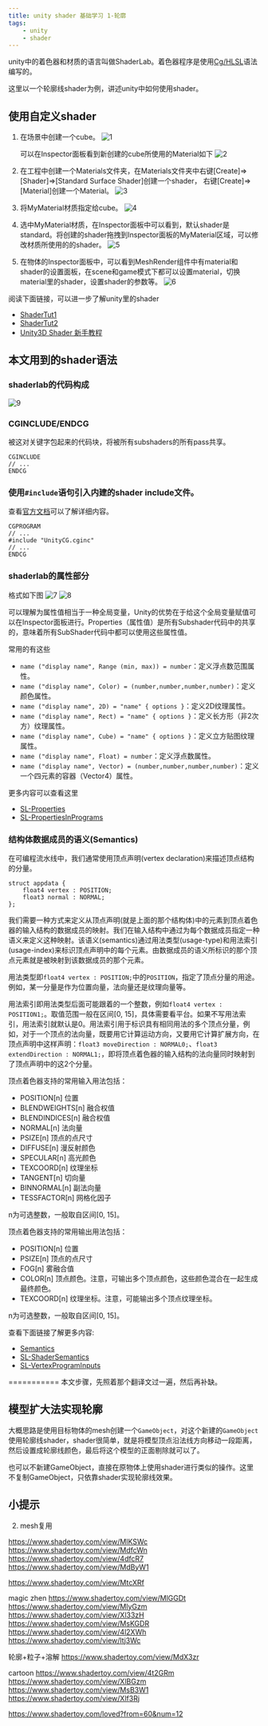 ```yaml
---
title: unity shader 基础学习 1-轮廓
tags:
    - unity
    - shader
---
```


unity中的着色器和材质的语言叫做ShaderLab。着色器程序是使用[Cg/HLSL](https://docs.unity3d.com/Manual/SL-ShadingLanguage.html)语法编写的。

这里以一个轮廓线shader为例，讲述unity中如何使用shader。

<!--more-->

## 使用自定义shader

1. 在场景中创建一个cube。
![1](/images/unity-shader-start-1.png)

    可以在Inspector面板看到新创建的cube所使用的Material如下
![2](/images/unity-shader-start-2.png)

2. 在工程中创建一个Materials文件夹，在Materials文件夹中右键[Create]=>[Shader]=>[Standard Surface Shader]创建一个shader， 右键[Create]=>[Material]创建一个Material。
![3](/images/unity-shader-start-3.png)

3. 将MyMaterial材质指定给cube。
![4](/images/unity-shader-start-4.png)

4. 选中MyMaterial材质，在Inspector面板中可以看到，默认shader是standard。将创建的shader拖拽到Inspector面板的MyMaterial区域，可以修改材质所使用的的shader。
![5](/images/unity-shader-start-5.png)

5. 在物体的Inspector面板中，可以看到MeshRender组件中有material和shader的设置面板，在scene和game模式下都可以设置material，切换material里的shader，设置shader的参数等。
![6](/images/unity-shader-start-6.png)

阅读下面链接，可以进一步了解unity里的shader
- [ShaderTut1](https://docs.unity3d.com/Manual/ShaderTut1.html)
- [ShaderTut2](https://docs.unity3d.com/Manual/ShaderTut2.html)
- [Unity3D Shader 新手教程](http://www.cnblogs.com/polobymulberry/p/4314147.html)

## 本文用到的shader语法
### shaderlab的代码构成
![9](/images/unity-shader-start-9.png)

### CGINCLUDE/ENDCG
被这对关键字包起来的代码块，将被所有subshaders的所有pass共享。
```Shaderlab
CGINCLUDE
// ...
ENDCG
```

### 使用`#include`语句引入内建的shader include文件。
查看[官方文档](https://docs.unity3d.com/Manual/SL-BuiltinIncludes.html)可以了解详细内容。
```Shaderlab
CGPROGRAM
// ...
#include "UnityCG.cginc"
// ...
ENDCG
```

### shaderlab的属性部分
格式如下图
![7](/images/unity-shader-start-7.png)
![8](/images/unity-shader-start-8.png)

可以理解为属性值相当于一种全局变量，Unity的优势在于给这个全局变量赋值可以在Inspector面板进行。Properties（属性值）是所有Subshader代码中的共享的，意味着所有SubShader代码中都可以使用这些属性值。

常用的有这些
- `name ("display name", Range (min, max)) = number`：定义浮点数范围属性。
- `name ("display name", Color) = (number,number,number,number)`：定义颜色属性。
- `name ("display name", 2D) = "name" { options }`：定义2D纹理属性。
- `name ("display name", Rect) = "name" { options }`：定义长方形（非2次方）纹理属性。
- `name ("display name", Cube) = "name" { options }`：定义立方贴图纹理属性。
- `name ("display name", Float) = number`：定义浮点数属性。
- `name ("display name", Vector) = (number,number,number,number)`：定义一个四元素的容器（Vector4）属性。

更多内容可以查看这里
- [SL-Properties](https://docs.unity3d.com/Manual/SL-Properties.html)
- [SL-PropertiesInPrograms](https://docs.unity3d.com/Manual/SL-PropertiesInPrograms.html)

### 结构体数据成员的语义(Semantics)
在可编程流水线中，我们通常使用顶点声明(vertex declaration)来描述顶点结构的分量。
```hlsl
struct appdata {
    float4 vertex : POSITION;
    float3 normal : NORMAL;
};
```
我们需要一种方式来定义从顶点声明(就是上面的那个结构体)中的元素到顶点着色器的输入结构的数据成员的映射。我们在输入结构中通过为每个数据成员指定一种语义来定义这种映射。该语义(semantics)通过用法类型(usage-type)和用法索引(usage-index)来标识顶点声明中的每个元素。由数据成员的语义所标识的那个顶点元素就是被映射到该数据成员的那个元素。

用法类型即`float4 vertex : POSITION;`中的`POSITION`，指定了顶点分量的用途。例如，某一分量是作为位置向量，法向量还是纹理向量等。

用法索引即用法类型后面可能跟着的一个整数，例如`float4 vertex : POSITION1;`。取值范围一般在区间[0, 15]，具体需要看平台。如果不写用法索引，用法索引就默认是0。用法索引用于标识具有相同用法的多个顶点分量，例如，对于一个顶点的法向量，既要用它计算运动方向，又要用它计算扩展方向，在顶点声明中这样声明：`float3 moveDirection : NORMAL0;`、`float3 extendDirection : NORMAL1;`，即将顶点着色器的输入结构的法向量同时映射到了顶点声明中的这2个分量。

顶点着色器支持的常用输入用法包括：
- POSITION[n]  位置
- BLENDWEIGHTS[n]  融合权值
- BLENDINDICES[n]  融合权值
- NORMAL[n]  法向量
- PSIZE[n]  顶点的点尺寸
- DIFFUSE[n]  漫反射颜色
- SPECULAR[n]  高光颜色
- TEXCOORD[n]  纹理坐标
- TANGENT[n]  切向量
- BINNORMAL[n]  副法向量
- TESSFACTOR[n]  网格化因子

n为可选整数，一般取自区间[0, 15]。

顶点着色器支持的常用输出用法包括：
- POSITION[n]  位置
- PSIZE[n]  顶点的点尺寸
- FOG[n]  雾融合值
- COLOR[n]  顶点颜色。注意，可输出多个顶点颜色，这些颜色混合在一起生成最终颜色。
- TEXCOORD[n]  纹理坐标。注意，可能输出多个顶点纹理坐标。

n为可选整数，一般取自区间[0, 15]。

查看下面链接了解更多内容:
- [Semantics](https://msdn.microsoft.com/en-us/library/windows/desktop/bb509647.aspx)
- [SL-ShaderSemantics](https://docs.unity3d.com/Manual/SL-ShaderSemantics.html)
- [SL-VertexProgramInputs](https://docs.unity3d.com/Manual/SL-VertexProgramInputs.html)




===========
本文步骤，先照着那个翻译文过一遍，然后再补缺。

## 模型扩大法实现轮廓
大概思路是使用目标物体的mesh创建一个`GameObject`，对这个新建的`GameObject`使用轮廓线shader，shader很简单，就是将模型顶点沿法线方向移动一段距离，然后设置成轮廓线颜色，最后将这个模型的正面剔除就可以了。

也可以不新建GameObject，直接在原物体上使用shader进行类似的操作。这里不复制GameObject，只依靠shader实现轮廓线效果。




## 小提示
2. mesh复用











https://www.shadertoy.com/view/MlKSWc
https://www.shadertoy.com/view/MdfcWn
https://www.shadertoy.com/view/4dfcR7
https://www.shadertoy.com/view/MdByW1

https://www.shadertoy.com/view/MtcXRf

magic zhen
https://www.shadertoy.com/view/MlGGDt
https://www.shadertoy.com/view/MlyGzm
https://www.shadertoy.com/view/Xl33zH
https://www.shadertoy.com/view/MsKGDR
https://www.shadertoy.com/view/4l2XWh
https://www.shadertoy.com/view/ltj3Wc

轮廓+粒子+溶解
https://www.shadertoy.com/view/MdX3zr

cartoon
https://www.shadertoy.com/view/4t2GRm
https://www.shadertoy.com/view/XlBGzm
https://www.shadertoy.com/view/MsB3W1
https://www.shadertoy.com/view/Xlf3Rj

https://www.shadertoy.com/loved?from=60&num=12



